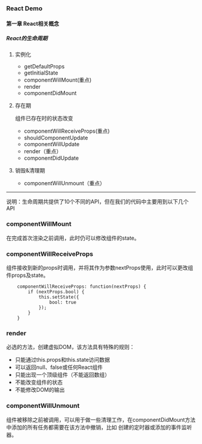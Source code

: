 ### React Demo 
#### 第一章 React相关概念

##### React的生命周期

1. 实例化

	* getDefaultProps
	* getInitialState
	* componentWillMount(重点)
	* render
	* componentDidMount

2. 存在期

	组件已存在时的状态改变
	* componentWillReceiveProps(重点)
	* shouldComponentUpdate
	* componentWillUpdate
	* render（重点）
	* componentDidUpdate

3. 销毁&清理期

	* componentWillUnmount（重点）

***

说明：生命周期共提供了10个不同的API，但在我们的代码中主要用到以下几个API

### componentWillMount 
	
在完成首次渲染之前调用，此时仍可以修改组件的state。
	
### componentWillReceiveProps

组件接收到新的props时调用，并将其作为参数nextProps使用，此时可以更改组件props及state。
```
	componentWillReceiveProps: function(nextProps) {
		if (nextProps.bool) {
        	this.setState({
            	bool: true
        	});
    	}
	}
```

### render

必选的方法，创建虚拟DOM，该方法具有特殊的规则：

+ 只能通过this.props和this.state访问数据
+ 可以返回null、false或任何React组件
+ 只能出现一个顶级组件（不能返回数组）	
+ 不能改变组件的状态
+ 不能修改DOM的输出

### componentWillUnmount

组件被移除之前被调用，可以用于做一些清理工作，在componentDidMount方法中添加的所有任务都需要在该方法中撤销，比如
创建的定时器或添加的事件监听器。
